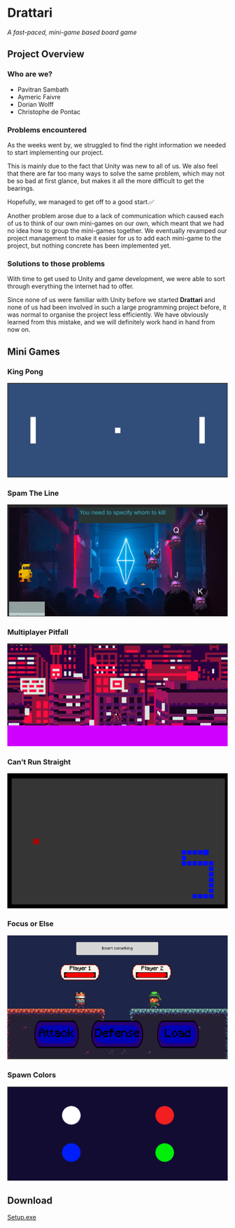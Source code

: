 # Drattari

_A fast-paced, mini-game based board game_

## Project Overview
### Who are we?

- Pavitran Sambath
- Aymeric Faivre
- Dorian Wolff
- Christophe de Pontac

### Problems encountered
As the weeks went by, we struggled to find the right information we needed to start implementing our project.

This is mainly due to the fact that Unity was new to all of us. We also feel that there are far too many ways to solve the same problem, which may not be so bad at first glance, but makes it all the more difficult to get the bearings.

Hopefully, we managed to get off to a good start.✅

Another problem arose due to a lack of communication which caused each of us to think of our own mini-games on our own, which meant that we had no idea how to group the mini-games together. We eventually revamped our project management to make it easier for us to add each mini-game to the project, but nothing concrete has been implemented yet.
### Solutions to those problems

With time to get used to Unity and game development, we were able to sort through everything the internet had to offer.

Since none of us were familiar with Unity before we started **Drattari** and none of us had been involved in such a large programming project before, it was normal to organise the project less efficiently. We have obviously learned from this mistake, and we will definitely work hand in hand from now on.

## Mini Games
### King Pong
![King Pong](/images/king_pong.png)
### Spam The Line
![Spam The Line](/images/spam_the_line.png)
### Multiplayer Pitfall
![Multiplayer Pitfall](/images/pitfall.png)
### Can’t Run Straight
![Can't Run Straight](/images/cant_run_straight.png)
### Focus or Else
![Focus Or Else](/images/focus_or_else.png)
### Spawn Colors
![Spawn Colors](/images/spawn_colors.png)

## Download
[Setup.exe](https://raw.githubusercontent.com/drattari/drattari-web/gh-pages/build/stable/DrattariSetup.exe)
